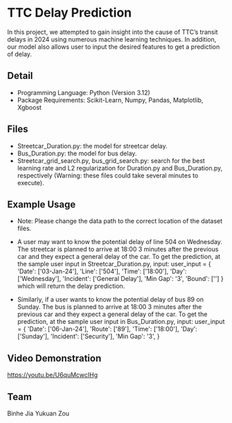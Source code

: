 # TTC Delay Prediction


In this project, we attempted to gain insight into the cause of TTC’s transit delays in 2024 using numerous machine learning techniques. In addition, our model also allows user to input the desired features to get a prediction of delay.

## Detail

- Programming Language: Python (Version 3.12)
- Package Requirements: Scikit-Learn, Numpy, Pandas, Matplotlib, Xgboost


## Files
-	Streetcar_Duration.py: the model for streetcar delay. 
-	Bus_Duration.py: the model for bus delay.
-	Streetcar_grid_search.py, bus_grid_search.py: search for the best learning rate and L2 regularization for Duration.py and Bus_Duration.py, respectively (Warning: these files could take several minutes to execute). 


## Example Usage
-	Note: Please change the data path to the correct location of the dataset files.
-	A user may want to know the potential delay of line 504 on Wednesday. The streetcar is planned to arrive at 18:00 3 minutes after the previous car and they expect a general delay of the car.  To get the prediction, at the sample user input in Streetcar_Duration.py, input:
	user_input = {
    'Date': ['03-Jan-24'],
    'Line': ['504'],
    'Time': ['18:00'],
    'Day': ['Wednesday'],
    'Incident': ['General Delay'],
    'Min Gap': '3',
    'Bound': ['']
}
which will return the delay prediction. 

-	Similarly, if a user wants to know the potential delay of bus 89 on Sunday. The bus is planned to arrive at 18:00 3 minutes after the previous car and they expect a general delay of the car.  To get the prediction, at the sample user input in Bus_Duration.py, input:
	user_input = {
    'Date': ['06-Jan-24'],
    'Route': ['89'],
    'Time': ['18:00'],
    'Day': ['Sunday'],
    'Incident': ['Security'],
    'Min Gap': '3',
}
## Video Demonstration
https://youtu.be/U6quMcwcIHg

## Team
Binhe Jia
Yukuan Zou


